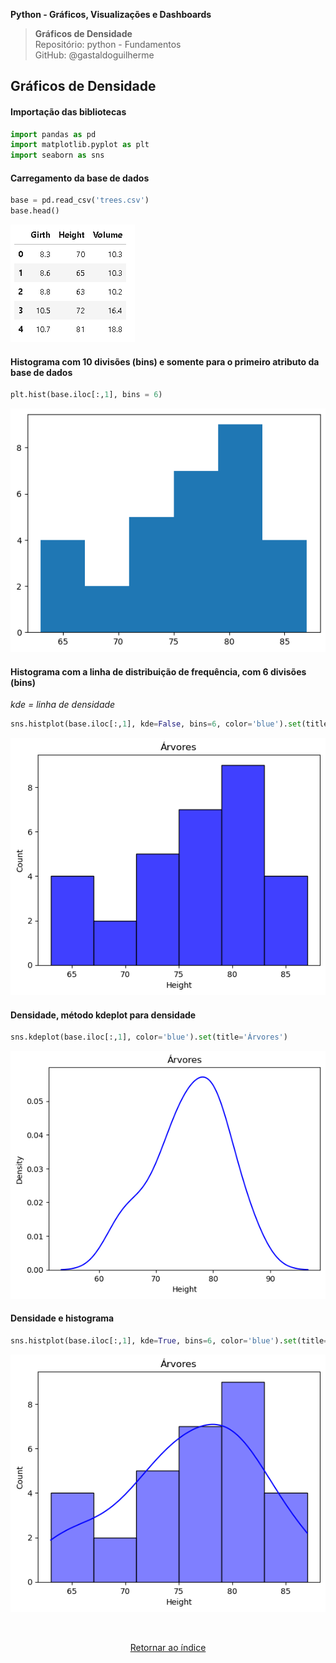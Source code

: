 **Python - Gráficos, Visualizações e Dashboards** 
>**Gráficos de Densidade**    
> Repositório: python - Fundamentos  
> GitHub: @gastaldoguilherme
&nbsp;


## Gráficos de Densidade

#### Importação das bibliotecas
```python
import pandas as pd
import matplotlib.pyplot as plt
import seaborn as sns
```

#### Carregamento da base de dados
```python
base = pd.read_csv('trees.csv')
base.head()
```

![Alt text](/assets/11-1.png)

#### Histograma com 10 divisões (bins) e somente para o primeiro atributo da base de dados
```python
plt.hist(base.iloc[:,1], bins = 6)
```

![Alt text](/assets/11-2.png)

#### Histograma com a linha de distribuição de frequência, com 6 divisões (bins)
*kde = linha de densidade*
```python
sns.histplot(base.iloc[:,1], kde=False, bins=6, color='blue').set(title='Árvores')
```

![Alt text](/assets/11-3.png)

#### Densidade, método kdeplot para densidade
```python
sns.kdeplot(base.iloc[:,1], color='blue').set(title='Árvores')
```

![Alt text](/assets/11-4.png)

#### Densidade e histograma
```python
sns.histplot(base.iloc[:,1], kde=True, bins=6, color='blue').set(title='Árvores')
```

![Alt text](/assets/11-5.png)



&nbsp;

<div align="center">
   
[Retornar ao índice](/README.md)

</div>
